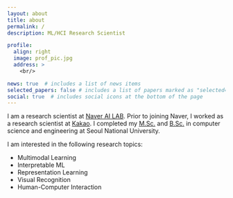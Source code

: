 ```yaml
---
layout: about
title: about
permalink: /
description: ML/HCI Research Scientist

profile:
  align: right
  image: prof_pic.jpg
  address: >
    <br/>

news: true  # includes a list of news items
selected_papers: false # includes a list of papers marked as "selected={true}"
social: true  # includes social icons at the bottom of the page
---
```


I am a research scientist at <a href="https://naver-career.gitbook.io/en/teams/clova-cic">Naver AI LAB</a>.
Prior to joining Naver, I worked as a research scientist at <a href="https://www.kakaocorp.com/?lang=en">Kakao</a>.
I completed my <a href="http://hcil.snu.ac.kr/people/wonjae-kim">M.Sc.</a> and <a href="https://cse.snu.ac.kr/en">B.Sc.</a> in computer science and engineering at Seoul National University.

I am interested in the following research topics:

- Multimodal Learning
- Interpretable ML
- Representation Learning
- Visual Recognition
- Human-Computer Interaction